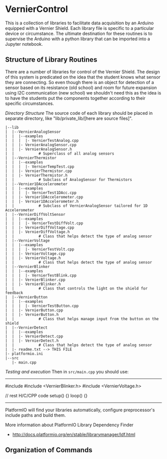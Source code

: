 VernierControl
==============

This is a collection of libraries to facilitate data acquisition by an Arduino
equipped with a Vernier Shield.  Each library file is specific to a particular
device or circumstance. The ultimate destination for these routines is to supervise
the Arduino with a python library that can be imported into a Jupyter notebook.

Structure of Library Routines
-----------------------------
There are a number of libraries for control of the Vernier Shield.  The design
of this system is predicated on the idea that the student knows what sensor
they are connecting.  So even though there is an object for detection of a
sensor based on its resistance (old school) and room for future expansion using
I2C communication (new school) we shouldn't need this as the idea is to have
the students put the components together according to their specific circumstances.

_Directory Structure_
The source code of each library should be placed in separate directory, like
"lib/private_lib/[here are source files]".
```
|--lib
|  |--VernierAnalogSensor
|  |  |--examples
|  |  |  |- VernierTestAnalog.cpp
|  |  |- VernierAnalogSensor.cpp
|  |  |- VernierAnalogSensor.h
|  |           # Superclass of all analog sensors
|  |--VernierThermistor
|  |  |--examples
|  |  |  |- VernierTempTest.cpp
|  |  |- VernierThermistor.cpp
|  |  |- VernierThermistor.h
|  |           # Subclass of AnalogSensor for Thermistors
|  |--Vernier1DAccelerometer
|  |  |--examples
|  |  |  |- VernierTest1DAcc.cpp
|  |  |- Vernier1DAccelerometer.cpp
|  |  |- Vernier1DAccelerometer.h
|  |           # Subclass of VernierAnalogSensor tailored for 1D Accelerometer
|  |--VernierDiffVoltSensor
|  |  |--examples
|  |  |  |- VernierTestDiffVolt.cpp
|  |  |- VernierDiffVoltage.cpp
|  |  |- VernierDiffVoltage.h
|  |           # Class that helps detect the type of analog sensor
|  |--VernierVoltage
|  |  |--examples
|  |  |  |- VernierTestVolt.cpp
|  |  |- VernierVoltage.cpp
|  |  |- VernierVoltage.h
|  |           # Class that helps detect the type of analog sensor
|  |--VernierBlinker
|  |  |--examples
|  |  |  |- VernierTestBlink.cpp
|  |  |- VernierBlinker.cpp
|  |  |- VernierBlinker.h
|  |           # Class that controls the light on the shield for feedback
|  |--VernierButton
|  |  |--examples
|  |  |  |- VernierTestButton.cpp
|  |  |- VernierButton.cpp
|  |  |- VernierButton.h
|  |           # Class that helps manage input from the button on the shield
|  |--VernierDetect
|  |  |--examples
|  |  |- VernierDetect.cpp
|  |  |- VernierDetect.h
|  |           # Class that helps detect the type of analog sensor
|  |- readme.txt --> THIS FILE
|- platformio.ini
|--src
   |- main.cpp
```
_Testing and execution_
Then in `src/main.cpp` you should use:
__________________________________________
#include <Streaming>
#include <VernierBlinker.h>
#include <VernierVoltage.h>

// rest H/C/CPP code
setup() {}
loop()  {}
__________________________________________

PlatformIO will find your libraries automatically, configure preprocessor's
include paths and build them.

More information about PlatformIO Library Dependency Finder
- http://docs.platformio.org/en/stable/librarymanager/ldf.html

Organization of Commands
------------------------

